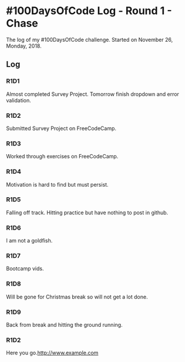 # #100DaysOfCode Log - Round 1 - Chase

The log of my #100DaysOfCode challenge. Started on November 26, Monday, 2018.

## Log

### R1D1 
Almost completed Survey Project. Tomorrow finish dropdown and error validation.

### R1D2 
Submitted Survey Project on FreeCodeCamp. 

### R1D3 
Worked through exercises on FreeCodeCamp.

### R1D4
Motivation is hard to find but must persist.

### R1D5
Falling off track. Hitting practice but have nothing to post in github.

### R1D6
I am not a goldfish.

### R1D7
Bootcamp vids.

### R1D8
Will be gone for Christmas break so will not get a lot done.

### R1D9
Back from break and hitting the ground running.







### R1D2
Here you go.http://www.example.com

